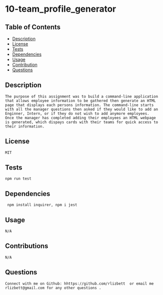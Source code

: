 # 10-team_profile_generator
## Table of Contents
* [Description](#description)
* [License](#license)
* [Tests](#tests)
* [Dependencies](#dependencies)
* [Usage](#usage)
* [Contribution](#contributions)
* [Questions](#questions)

 ## Description 
    The purpose of this assignment was to build a command-line application that allows employee information to be gathered then generate an HTML page that displays each persons information. The command-line starts with all the manager questions then asked if they would like to add an Enginner, Intern, or if they do not wish to add anymore employees. Once the manager has completed adding their employees an HTML webpage is generated, which dispays cards with their teams for quick access to their information.
## License 
    MIT
## Tests 
    npm run test
## Dependencies 
     npm install inquirer, npm i jest
## Usage 
    N/A
## Contributions 
    N/A
## Questions
    Connect with me on Github: hhttps://github.com/rlizbett  or email me rlizbett@gmail.com for any other questions .